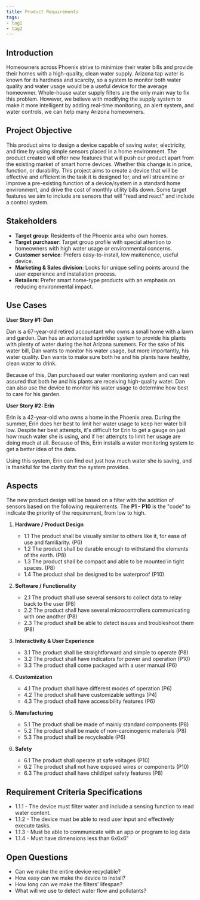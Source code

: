 ```yaml
---
title: Product Requirements
tags:
- tag1
- tag2
---
```


## Introduction
Homeowners across Phoenix strive to minimize their water bills and provide their homes with a high-quality, clean water supply. Arizona tap water is known for its hardness and scarcity, so a system to monitor both water quality and water usage would be a useful device for the average homeowner. Whole-house water supply filters are the only main way to fix this problem. However, we believe with modifying the supply system to make it more intelligent by adding real-time monitoring, an alert system, and water controls, we can help many Arizona homeowners.

## Project Objective

This product aims to design a device capable of saving water, electricity, and time by using simple sensors placed in a home environment. The product created will offer new features that will push our product apart from the existing market of smart home devices. Whether this change is in price, function, or durability. This project aims to create a device that will be effective and efficient in the task it is designed for, and will streamline or improve a pre-existing function of a device/system in a standard home environment, and drive the cost of monthly utility bills down. Some target features we aim to include are sensors that will "read and react" and include a control system.

## Stakeholders

- **Target group**: Residents of the Phoenix area who own homes.
- **Target purchaser**: Target group profile with special attention to homeowners with high water usage or environmental concerns.
- **Customer service**: Prefers easy-to-install, low maitenence, useful device.
- **Marketing & Sales division**: Looks for unique selling points around the user experience and installation process.
- **Retailers**: Prefer smart home-type products with an emphasis on reducing environmental impact.


## Use Cases

**User Story #1: Dan**

Dan is a 67-year-old retired accountant who owns a small home with a lawn and garden. Dan has an automated sprinkler system to provide his plants with plenty of water during the hot Arizona summers. For the sake of his water bill, Dan wants to monitor his water usage, but more importantly, his water quality. Dan wants to make sure both he and his plants have healthy, clean water to drink.

Because of this, Dan purchased our water monitoring system and can rest assured that both he and his plants are receiving high-quality water. Dan can also use the device to monitor his water usage to determine how best to care for his garden.

**User Story #2: Erin**

Erin is a 42-year-old who owns a home in the Phoenix area. During the summer, Erin does her best to limit her water usage to keep her water bill low. Despite her best attempts, it's difficult for Erin to get a gauge on just how much water she is using, and if her attempts to limit her usage are doing much at all. Because of this, Erin installs a water monitoring system to get a better idea of the data.

Using this system, Erin can find out just how much water she is saving, and is thankful for the clarity that the system provides. 

## Aspects

The new product design will be based on a filter with the addition of sensors based on the following requirements. The **P1 - P10** is the "code" to indicate the priority of the requirement, from low to high.

1. **Hardware / Product Design**
     * 1.1 The product shall be visually similar to others like it, for ease of use and familiarity. (P6)
     * 1.2 The product shall be durable enough to withstand the elements of the earth. (P8)
     * 1.3 The product shall be compact and able to be mounted in tight spaces. (P8)
     * 1.4 The product shall be designed to be waterproof (P10)
  
2. **Software / Functionality**
      * 2.1 The product shall use several sensors to collect data to relay back to the user (P8)
      * 2.2 The product shall have several microcontrollers communicating with one another (P8)
      * 2.3 The product shall be able to detect issues and troubleshoot them (P8)
  
3. **Interactivity & User Experience**
      * 3.1 The product shall be straightforward and simple to operate (P8)
      * 3.2 The product shall have indicators for power and operation (P10)
      * 3.3 The product shall come packaged with a user manual (P6)
    
5. **Customization**
      * 4.1 The product shall have different modes of operation (P6)
      * 4.2 The product shall have customizable settings (P4)
      * 4.3 The product shall have accessibility features (P6)

6. **Manufacturing**
      * 5.1 The product shall be made of mainly standard components (P8)
      * 5.2 The product shall be made of non-carcinogenic materials (P8)
      * 5.3 The product shall be recycleable (P6)

7. **Safety**
      * 6.1 The product shall operate at safe voltages (P10)
      * 6.2 The product shall not have exposed wires or components (P10)
      * 6.3 The product shall have child/pet safety features (P8)
  
## Requirement Criteria Specifications

* 1.1.1 - The device must filter water and include a sensing function to read water content.
* 1.1.2 - The device must be able to read user input and effectively execute tasks.
* 1.1.3 - Must be able to communicate with an app or program to log data
* 1.1.4 - Must have dimensions less than 6x6x6"

## Open Questions

* Can we make the entire device recyclable?
* How easy can we make the device to install?
* How long can we make the filters' lifespan?
* What will we use to detect water flow and pollutants?

